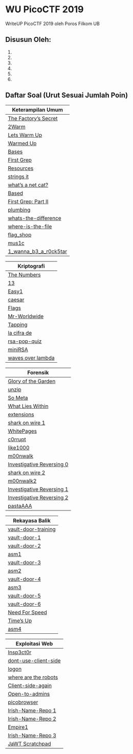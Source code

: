 # WU PicoCTF 2019
WriteUP PicoCTF 2019 oleh Poros Filkom UB

## Disusun Oleh:
1. 
2. 
3. 
4. 
5. 
6. 


## Daftar Soal (Urut Sesuai Jumlah Poin)

| Keterampilan Umum  |
| ------------- |
| [The Factory’s Secret]()|
| [2Warm]()|
| [Lets Warm Up]()|
| [Warmed Up]()|
| [Bases]()|
| [First Grep]()|
| [Resources]()|
| [strings it]()|
| [what’s a net cat?]()|
| [Based]()|
| [First Grep: Part II]()|
| [plumbing]()|
| [whats-the-difference]()|
| [where-is-the-file]()|
| [flag_shop]()|
| [mus1c]()|
| [1_wanna_b3_a_r0ck5tar]()|

| Kriptografi  |
| ------------- |
| [The Numbers]()|
| [13]()|
| [Easy1]()|
| [caesar]()|
| [Flags]()|
| [Mr-Worldwide]()|
| [Tapping]()|
| [la cifra de]()|
| [rsa-pop-quiz]()|
| [miniRSA]()|
| [waves over lambda]()|

| Forensik  |
| ------------- |
| [Glory of the Garden]()|
| [unzip]()|
| [So Meta]()|
| [What Lies Within]()|
| [extensions]()|
| [shark on wire 1]()|
| [WhitePages]()|
| [c0rrupt]()|
| [like1000]()|
| [m00nwalk]()|
| [Investigative Reversing 0]()|
| [shark on wire 2]()|
| [m00nwalk2]()|
| [Investigative Reversing 1]()|
| [Investigative Reversing 2]()|
| [pastaAAA]()|

| Rekayasa Balik  |
| ------------- |
| [vault-door-training]()|
| [vault-door-1]()|
| [vault-door-2]()|
| [asm1]()|
| [vault-door-3]()|
| [asm2]()|
| [vault-door-4]()|
| [asm3]()|
| [vault-door-5]()|
| [vault-door-6]()|
| [Need For Speed]()|
| [Time’s Up]()|
| [asm4]()|

| Exploitasi Web |
| ------------- |
| [Insp3ct0r]()|
| [dont-use-client-side]()|
| [logon]()|
| [where are the robots]()|
| [Client-side-again]()|
| [Open-to-admins]()|
| [picobrowser]()|
| [Irish-Name-Repo 1]()|
| [Irish-Name-Repo 2]()|
| [Empire1]()|
| [Irish-Name-Repo 3]()|
| [JaWT Scratchpad]()|